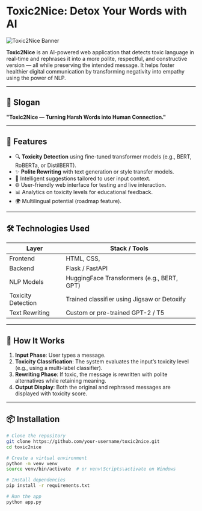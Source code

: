 # Toxic2Nice: Detox Your Words with AI

![Toxic2Nice Banner](insert-your-image-url-here)

**Toxic2Nice** is an AI-powered web application that detects toxic language in real-time and rephrases it into a more polite, respectful, and constructive version — all while preserving the intended message. It helps foster healthier digital communication by transforming negativity into empathy using the power of NLP.

---

## 🌟 Slogan

**"Toxic2Nice — Turning Harsh Words into Human Connection."**

---

## 🚀 Features

- 🔍 **Toxicity Detection** using fine-tuned transformer models (e.g., BERT, RoBERTa, or DistilBERT).
- ✨ **Polite Rewriting** with text generation or style transfer models.
- 🧠 Intelligent suggestions tailored to user input context.
- 🌐 User-friendly web interface for testing and live interaction.
- 📊 Analytics on toxicity levels for educational feedback.
- 🌍 Multilingual potential (roadmap feature).

---

## 🛠️ Technologies Used

| Layer         | Stack / Tools                             |
|---------------|--------------------------------------------|
| Frontend      | HTML, CSS,  |
| Backend       | Flask / FastAPI                            |
| NLP Models    | HuggingFace Transformers (e.g., BERT, GPT) |
| Toxicity Detection | Trained classifier using Jigsaw or Detoxify |
| Text Rewriting | Custom or pre-trained GPT-2 / T5          |

---

## 🧪 How It Works

1. **Input Phase**: User types a message.
2. **Toxicity Classification**: The system evaluates the input’s toxicity level (e.g., using a multi-label classifier).
3. **Rewriting Phase**: If toxic, the message is rewritten with polite alternatives while retaining meaning.
4. **Output Display**: Both the original and rephrased messages are displayed with toxicity score.

---

## 📦 Installation

```bash
# Clone the repository
git clone https://github.com/your-username/toxic2nice.git
cd toxic2nice

# Create a virtual environment
python -m venv venv
source venv/bin/activate  # or venv\Scripts\activate on Windows

# Install dependencies
pip install -r requirements.txt

# Run the app
python app.py
